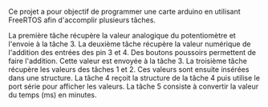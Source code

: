 Ce projet a pour objectif de programmer une carte arduino en utilisant FreeRTOS afin d'accomplir plusieurs tâches.

La première tâche récupère la valeur analogique du potentiomètre et l'envoie à la tâche 3.
La deuxième tâche récupère la valeur numérique de l'addition des entrées des pin 3 et 4. Des boutons poussoirs permettent de faire l'addition. Cette valeur est envoyée à la tâche 3.
La troisième tâche récupère les valeurs des tâches 1 et 2. Ces valeurs sont ensuite insérées dans une structure.
La tâche 4 reçoit la structure de la tâche 4 puis utilise le port série pour afficher les valeurs.
La tâche 5 consiste à convertir la valeur du temps (ms) en minutes.
